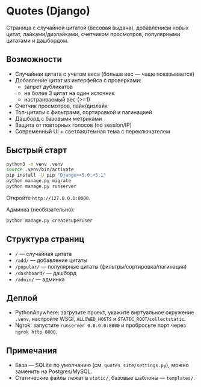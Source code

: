# Quotes (Django)

Страница с случайной цитатой (весовая выдача), добавлением новых цитат, лайками/дизлайками, счетчиком просмотров, популярными цитатами и дашбордом.

## Возможности
- Случайная цитата с учетом веса (больше вес — чаще показывается)
- Добавление цитат из интерфейса с проверками:
  - запрет дубликатов
  - не более 3 цитат на один источник
  - настраиваемый вес (>=1)
- Счетчик просмотров, лайк/дизлайк
- Топ-цитаты с фильтрами, сортировкой и пагинацией
- Дашборд с базовыми метриками
- Защита от повторных голосов (по session/IP)
- Современный UI + светлая/темная тема с переключателем

## Быстрый старт
```bash
python3 -m venv .venv
source .venv/bin/activate
pip install -U pip "Django>=5.0,<5.1"
python manage.py migrate
python manage.py runserver
```
Откройте `http://127.0.0.1:8000`.

Админка (необязательно):
```bash
python manage.py createsuperuser
```

## Структура страниц
- `/` — случайная цитата
- `/add/` — добавление цитаты
- `/popular/` — популярные цитаты (фильтры/сортировка/пагинация)
- `/dashboard/` — дашборд
- `/admin/` — админка

## Деплой
- PythonAnywhere: загрузите проект, укажите виртуальное окружение `.venv`, настройте WSGI, `ALLOWED_HOSTS` и `STATIC_ROOT`/`collectstatic`.
- Ngrok: запустите `runserver 0.0.0.0:8000` и пробросьте порт через `ngrok http 8000`.

## Примечания
- База — SQLite по умолчанию (см. `quotes_site/settings.py`), можно заменить на Postgres/MySQL.
- Статические файлы лежат в `static/`, базовые шаблоны — `templates/`.
